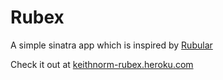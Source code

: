 # Rubex
A simple sinatra app which is inspired by [Rubular](http://www.rubular.com)

Check it out at [keithnorm-rubex.heroku.com](http://keithnorm-rubex.heroku.com)
